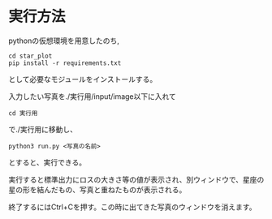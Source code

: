 # 実行方法
pythonの仮想環境を用意したのち,
```
cd star_plot
pip install -r requirements.txt
```
として必要なモジュールをインストールする。

入力したい写真を./実行用/input/image以下に入れて
```
cd 実行用
```
で./実行用に移動し、
```
python3 run.py <写真の名前>
```
とすると、実行できる。

実行すると標準出力にロスの大きさ等の値が表示され、別ウィンドウで、星座の星の形を結んだもの、写真と重ねたものが表示される。

終了するにはCtrl+Cを押す。この時に出てきた写真のウィンドウを消えます。
